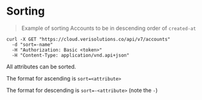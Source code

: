 # Sorting

> Example of sorting Accounts to be in descending order of `created-at`

```shell
curl -X GET "https://cloud.verisolutions.co/api/v7/accounts"
  -d "sort=-name"
  -H "Authorization: Basic <token>"
  -H "Content-Type: application/vnd.api+json"
```

All attributes can be sorted.

The format for ascending is `sort=<attribute>`

The format for descending is `sort=-<attribute>` (note the `-`)

